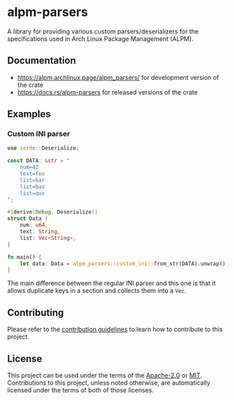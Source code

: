 # alpm-parsers

A library for providing various custom parsers/deserializers for the specifications used in Arch Linux Package Management (ALPM).

## Documentation

- <https://alpm.archlinux.page/alpm_parsers/> for development version of the crate
- <https://docs.rs/alpm-parsers> for released versions of the crate

## Examples

### Custom INI parser

```rust
use serde::Deserialize;

const DATA: &str = "
    num=42
    text=foo
    list=bar
    list=baz
    list=qux
";

#[derive(Debug, Deserialize)]
struct Data {
    num: u64,
    text: String,
    list: Vec<String>,
}

fn main() {
    let data: Data = alpm_parsers::custom_ini::from_str(DATA).unwrap();
}
```

The main difference between the regular INI parser and this one is that it allows duplicate keys in a section and collects them into a `Vec`.

## Contributing

Please refer to the [contribution guidelines] to learn how to contribute to this project.

## License

This project can be used under the terms of the [Apache-2.0] or [MIT].
Contributions to this project, unless noted otherwise, are automatically licensed under the terms of both of those licenses.

[contribution guidelines]: ../CONTRIBUTING.md
[Apache-2.0]: ../LICENSES/Apache-2.0.txt
[MIT]: ../LICENSES/MIT.txt

